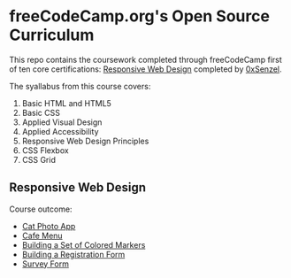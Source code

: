 # freeCodeCamp.org's Open Source Curriculum
This repo contains the coursework completed through freeCodeCamp first of ten core certifications: [Responsive Web Design](https://www.freecodecamp.org/learn/responsive-web-design/) completed by [0xSenzel](https://github.com/0xsenzel). <br/>

The syallabus from this course covers:
1. Basic HTML and HTML5
2. Basic CSS
3. Applied Visual Design
4. Applied Accessibility
5. Responsive Web Design Principles
6. CSS Flexbox
7. CSS Grid


## Responsive Web Design
Course outcome:
- [Cat Photo App](https://0xsenzel.github.io/Responsive-Web-Design/cat-photo/)
- [Cafe Menu](https://0xsenzel.github.io/Responsive-Web-Design/cafe-menu/)
- [Building a Set of Colored Markers](https://0xsenzel.github.io/Responsive-Web-Design/css-color-markers/)
- [Building a Registration Form](https://0xsenzel.github.io/Responsive-Web-Design/build-a-registration-form/)
- [Survey Form](https://0xsenzel.github.io/Responsive-Web-Design/survey-form/)
